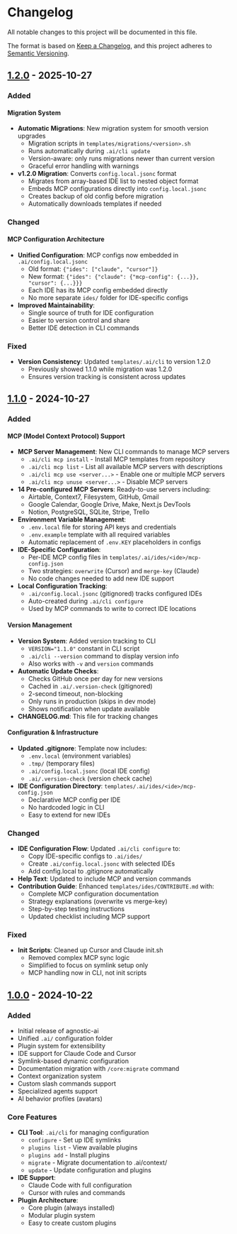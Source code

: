 # Changelog

All notable changes to this project will be documented in this file.

The format is based on [Keep a Changelog](https://keepachangelog.com/en/1.0.0/),
and this project adheres to [Semantic Versioning](https://semver.org/spec/v2.0.0.html).

## [1.2.0] - 2025-10-27

### Added

#### Migration System
- **Automatic Migrations**: New migration system for smooth version upgrades
  - Migration scripts in `templates/migrations/<version>.sh`
  - Runs automatically during `.ai/cli update`
  - Version-aware: only runs migrations newer than current version
  - Graceful error handling with warnings
- **v1.2.0 Migration**: Converts `config.local.jsonc` format
  - Migrates from array-based IDE list to nested object format
  - Embeds MCP configurations directly into `config.local.jsonc`
  - Creates backup of old config before migration
  - Automatically downloads templates if needed

### Changed

#### MCP Configuration Architecture
- **Unified Configuration**: MCP configs now embedded in `.ai/config.local.jsonc`
  - Old format: `{"ides": ["claude", "cursor"]}`
  - New format: `{"ides": {"claude": {"mcp-config": {...}}, "cursor": {...}}}`
  - Each IDE has its MCP config embedded directly
  - No more separate `ides/` folder for IDE-specific configs
- **Improved Maintainability**:
  - Single source of truth for IDE configuration
  - Easier to version control and share
  - Better IDE detection in CLI commands

### Fixed

- **Version Consistency**: Updated `templates/.ai/cli` to version 1.2.0
  - Previously showed 1.1.0 while migration was 1.2.0
  - Ensures version tracking is consistent across updates

## [1.1.0] - 2024-10-27

### Added

#### MCP (Model Context Protocol) Support
- **MCP Server Management**: New CLI commands to manage MCP servers
  - `.ai/cli mcp install` - Install MCP templates from repository
  - `.ai/cli mcp list` - List all available MCP servers with descriptions
  - `.ai/cli mcp use <server...>` - Enable one or multiple MCP servers
  - `.ai/cli mcp unuse <server...>` - Disable MCP servers
- **14 Pre-configured MCP Servers**: Ready-to-use servers including:
  - Airtable, Context7, Filesystem, GitHub, Gmail
  - Google Calendar, Google Drive, Make, Next.js DevTools
  - Notion, PostgreSQL, SQLite, Stripe, Trello
- **Environment Variable Management**:
  - `.env.local` file for storing API keys and credentials
  - `.env.example` template with all required variables
  - Automatic replacement of `.env.KEY` placeholders in configs
- **IDE-Specific Configuration**:
  - Per-IDE MCP config files in `templates/.ai/ides/<ide>/mcp-config.json`
  - Two strategies: `overwrite` (Cursor) and `merge-key` (Claude)
  - No code changes needed to add new IDE support
- **Local Configuration Tracking**:
  - `.ai/config.local.jsonc` (gitignored) tracks configured IDEs
  - Auto-created during `.ai/cli configure`
  - Used by MCP commands to write to correct IDE locations

#### Version Management
- **Version System**: Added version tracking to CLI
  - `VERSION="1.1.0"` constant in CLI script
  - `.ai/cli --version` command to display version info
  - Also works with `-v` and `version` commands
- **Automatic Update Checks**:
  - Checks GitHub once per day for new versions
  - Cached in `.ai/.version-check` (gitignored)
  - 2-second timeout, non-blocking
  - Only runs in production (skips in dev mode)
  - Shows notification when update available
- **CHANGELOG.md**: This file for tracking changes

#### Configuration & Infrastructure
- **Updated .gitignore**: Template now includes:
  - `.env.local` (environment variables)
  - `.tmp/` (temporary files)
  - `.ai/config.local.jsonc` (local IDE config)
  - `.ai/.version-check` (version check cache)
- **IDE Configuration Directory**: `templates/.ai/ides/<ide>/mcp-config.json`
  - Declarative MCP config per IDE
  - No hardcoded logic in CLI
  - Easy to extend for new IDEs

### Changed

- **IDE Configuration Flow**: Updated `.ai/cli configure` to:
  - Copy IDE-specific configs to `.ai/ides/`
  - Create `.ai/config.local.jsonc` with selected IDEs
  - Add config.local to .gitignore automatically
- **Help Text**: Updated to include MCP and version commands
- **Contribution Guide**: Enhanced `templates/ides/CONTRIBUTE.md` with:
  - Complete MCP configuration documentation
  - Strategy explanations (overwrite vs merge-key)
  - Step-by-step testing instructions
  - Updated checklist including MCP support

### Fixed

- **Init Scripts**: Cleaned up Cursor and Claude init.sh
  - Removed complex MCP sync logic
  - Simplified to focus on symlink setup only
  - MCP handling now in CLI, not init scripts

## [1.0.0] - 2024-10-22

### Added

- Initial release of agnostic-ai
- Unified `.ai/` configuration folder
- Plugin system for extensibility
- IDE support for Claude Code and Cursor
- Symlink-based dynamic configuration
- Documentation migration with `/core:migrate` command
- Context organization system
- Custom slash commands support
- Specialized agents support
- AI behavior profiles (avatars)

### Core Features

- **CLI Tool**: `.ai/cli` for managing configuration
  - `configure` - Set up IDE symlinks
  - `plugins list` - View available plugins
  - `plugins add` - Install plugins
  - `migrate` - Migrate documentation to .ai/context/
  - `update` - Update configuration and plugins
- **IDE Support**:
  - Claude Code with full configuration
  - Cursor with rules and commands
- **Plugin Architecture**:
  - Core plugin (always installed)
  - Modular plugin system
  - Easy to create custom plugins

[1.2.0]: https://github.com/betagouv/agnostic-ai/compare/v1.1.0...v1.2.0
[1.1.0]: https://github.com/betagouv/agnostic-ai/compare/v1.0.0...v1.1.0
[1.0.0]: https://github.com/betagouv/agnostic-ai/releases/tag/v1.0.0
